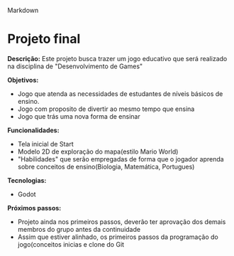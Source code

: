 Markdown

# Projeto final

**Descrição:**
Este projeto busca trazer um jogo educativo que será realizado na disciplina de "Desenvolvimento de Games"

**Objetivos:**
* Jogo que atenda as necessidades de estudantes de níveis básicos de ensino.
* Jogo com proposito de divertir ao mesmo tempo que ensina
* Jogo que trás uma nova forma de ensinar

**Funcionalidades:**
* Tela inicial de Start
* Modelo 2D de exploração do mapa(estilo Mario World)
* "Habilidades" que serão empregadas de forma que o jogador aprenda sobre conceitos de ensino(Biologia, Matemática, Portugues)

**Tecnologias:**
* Godot

**Próximos passos:**
* Projeto ainda nos primeiros passos, deverão ter aprovação dos demais membros do grupo antes da continuidade
* Assim que estiver alinhado, os primeiros passos da programação do jogo(conceitos inicias e clone do Git